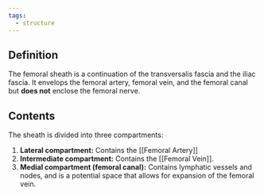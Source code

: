 ```yaml
---
tags:
  - structure
---
```

## Definition
The femoral sheath is a continuation of the transversalis fascia and the iliac fascia. It envelops the femoral artery, femoral vein, and the femoral canal but **does not** enclose the femoral nerve.

## Contents
The sheath is divided into three compartments:
1. **Lateral compartment:** Contains the [[Femoral Artery]]
2. **Intermediate compartment:** Contains the [[Femoral Vein]].
3. **Medial compartment (femoral canal):** Contains lymphatic vessels and nodes, and is a potential space that allows for expansion of the femoral vein.